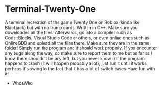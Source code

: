 # Terminal-Twenty-One
A terminal recreation of the game Twenty One on Roblox (kinda like Blackjack) but with no trump cards. Written in C++.
Make sure you downloaded all the files! Afterwards, go into a compiler such as Code::Blocks, Visual Studio Code or others, or even online ones such as OnlineGDB and upload all the files there. Make sure they are in the same folder! Simply run the program and it should work properly. If you encounter any bugs along the way, do make sure to report them to me but as far as I know there shouldn't be any left, but you never know :)
If the program happens to crash (it will happen probably a lot), just run it until it works, perhaps it's owing to the fact that it has a lot of switch cases 
Have fun with it!
- WhosWho
